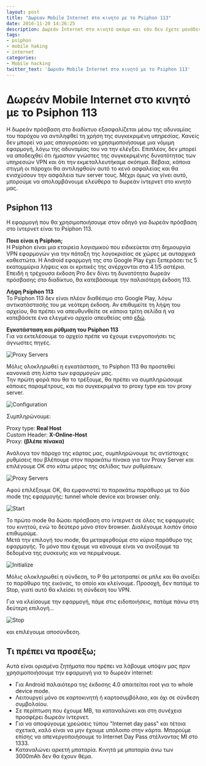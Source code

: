 ```yaml
---
layout: post
title: "Δωρεαν Mobile Internet στο κινητο με το Psiphon 113"
date: 2016-11-20 14:26:25
description: Δωρεάν Internet στο κινητό ακόμα και εάν δεν έχετε μονάδες
tags:
- psiphon
- mobile haking
- internet
categories:
- Mobile hacking
twitter_text: 'Δωρεάν Mobile Internet στο κινητό με το Psiphon 113'
---
```


# Δωρεάν Mobile Internet στο κινητό με το Psiphon 113

Η δωρεάν πρόσβαση στο διαδίκτυο εξασφαλίζεται μέσω της αδυναμίας του παρόχου να αντιληφθεί τη χρήση της συγκεκριμένη υπηρεσίας.
Κανείς δεν μπορεί να μας απαγορεύσει να χρησιμοποιήσουμε μια νόμιμη εφαρμογή, λόγω της αδυναμίας του να την ελέγξει.
Επιπλέον, δεν μπορεί να αποδειχθεί ότι ήμασταν γνώστες της συγκεκριμένης δυνατότητας των υπηρεσιών VPN και ότι την εκμεταλλευτήκαμε σκόπιμα.
Βέβαια, κάποια στιγμή οι πάροχοι θα αντιληφθούν αυτό το κενό ασφαλείας και θα ενισχύσουν την ασφάλεια των server τους.
Μέχρι όμως να γίνει αυτό, μπορούμε να απολαμβάνουμε ελεύθερα το δωρεάν ίντερνετ στο κινητό μας.


## Psiphon 113

Η εφαρμογή που θα χρησιμοποιήσουμε στον οδηγό για δωρεάν πρόσβαση στο ίντερνετ είναι το Psiphon 113.

**Ποια είναι η Psiphon;**<br>
Η Psiphon είναι μια εταιρεία λογισμικού που ειδικεύεται στη δημιουργία VPN εφαρμογών για την πάταξη της λογοκρισίας σε χώρες με αυταρχικά καθεστώτα.
Η Android εφαρμογή της στο Google Play έχει ξεπεράσει τις 5 εκατομμύρια λήψεις και οι κριτικές της ανέρχονται στα 4.1/5 αστέρια.
Επειδή η τρέχουσα έκδοση Pro δεν δίνει τη δυνατότητα δωρεάν πρόσβασης στο διαδίκτυο, θα κατεβάσουμε την παλαιότερη έκδοση 113.

**Λήψη Psiphon 113**<br>
Το Psiphon 113 δεν είναι πλέον διαθέσιμο στο Google Play, λόγω αντικατάστασής του με νεότερη έκδοση.
Αν επιθυμείτε τη λήψη του αρχείου, θα πρέπει να απευθυνθείτε σε κάποια τρίτη σελίδα ή να κατεβάσετε ένα ελεγμένο αρχείο απευθείας από [εδώ](http://adf.ly/6023302/psiphon-113-handler).


**Εγκατάσταση και ρύθμιση του Psiphon 113**<br>
Για να εκτελέσουμε το αρχείο πρέπε να έχουμε ενεργοποιήσει τις άγνωστες πηγές.

![Proxy Servers](/post_images/psiphon/install.png)

Μόλις ολοκληρωθεί η εγκατάσταση, το Psiphon 113 θα προστεθεί κανονικά στη λίστα των εφαρμογών μας.<br>
Την πρώτη φορά που θα το τρέξουμε, θα πρέπει να συμπληρώσουμε κάποιες παραμέτρους, και πιο συγκεκριμένα  το proxy type και τον proxy server.

![Configuration](/post_images/psiphon/configure.png)

Συμπληρώνουμε:<br>

Proxy type: **Real Host**<br>
Custom Header: **X-Online-Host**<br>
Proxy: **(βλέπε πίνακα)**

Ανάλογα τον πάροχο της κάρτας μας, συμπληρώνουμε τις αντίστοιχες ρυθμίσεις που βλέπουμε στον παρακάτω πίνακα για τον Proxy Server και επιλέγουμε ΟΚ στο κάτω μέρος της σελίδας των ρυθμίσεων.

![Proxy Servers](/post_images/psiphon/proxy-server.png)

Αφού επιλέξουμε ΟΚ, θα εμφανιστεί το παρακάτω παράθυρο με τα δύο mode της εφαρμογής: tunnel whole device και browser only.

![Start](/post_images/psiphon/start.png)


Το πρώτο mode θα δώσει πρόσβαση στο ίντερνετ σε όλες τις εφαρμογές του κινητού, ενώ το δεύτερο μόνο στον browser. Διαλέγουμε λοιπόν όποιο επιθυμούμε.
<br>
Μετά την επιλογή του mode, θα μεταφερθούμε στο κύριο παράθυρο της εφαρμογής. Το μόνο που έχουμε να κάνουμε είναι να ανοίξουμε τα δεδομένα της συσκευής και να περιμένουμε.

![Initialize](/post_images/psiphon/init.png)

Μόλις ολοκληρωθεί η σύνδεση, το P θα μετατραπεί σε μπλε και θα ανοίξει το παράθυρο της εικόνας, το οποίο και κλείνουμε. Προσοχή, δεν πατάμε το Stop, γιατί αυτό θα κλείσει τη σύνδεση του VPN.<br>

Για να κλείσουμε την εφαρμογή,  πάμε στις ειδοποιήσεις, πατάμε πάνω στη δεύτερη επιλογή...

![Stop](/post_images/psiphon/stop.png)

και επιλέγουμε αποσύνδεση.

## Τι πρέπει να προσέξω;

Αυτά είναι ορισμένα ζητήματα που πρέπει να λάβουμε υπόψιν μας πριν χρησιμοποιήσουμε την εφαρμογή για το δωρεάν internet:

- Για Android παλαιότερα της έκδοσης 4.0 απαιτείται root για το whole device mode.
- Λειτουργεί μόνο σε καρτοκινητή ή καρτοσυμβόλαιο, και όχι σε σύνδεση συμβολαίου.
- Σε περίπτωση που έχουμε MB, τα καταναλώνει και στη συνέχεια προσφέρει δωρεάν ίντερνετ.
- Για να αποφύγουμε χρεώσεις τύπου "Internet day pass" και τέτοια σχετικά, καλό είναι να μην έχουμε υπόλοιπο στην κάρτα. Μπορούμε επίσης να απενεργοποιήσουμε το Internet Day Pass στέλνοντας ΜΙ στο 1333.
- Καταναλώνει αρκετή μπαταρία. Κινητά με μπαταρία άνω των 3000mAh δεν θα έχουν θέμα.

